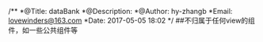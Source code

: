 /**
 *@Title: dataBank
 *@Description:
 *@Author: hy-zhangb
 *Email: lovewinders@163.com
 *Date: 2017-05-05 18:02
 */
 ##不归属于任何view的组件，如一些公共组件等